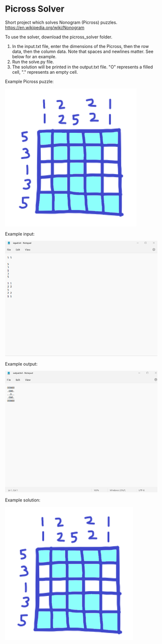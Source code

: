 # Picross Solver
Short project which solves Nonogram (Picross) puzzles. 
https://en.wikipedia.org/wiki/Nonogram

To use the solver, download the picross_solver folder.

1) In the input.txt file, enter the dimensions of the Picross, then the row data, then the column data. Note that spaces and newlines matter. See below for an example.
2) Run the solve.py file.
3) The solution will be printed in the output.txt file. "O" represents a filled cell, "." represents an empty cell.

Example Picross puzzle:

![alt text](https://github.com/Jannik6928/picross-solver/blob/main/screenshots/example%20picross.png?raw=true)

Example input:

![alt text](https://github.com/Jannik6928/picross-solver/blob/main/screenshots/example%20input.png?raw=true)

Example output:

![alt text](https://github.com/Jannik6928/picross-solver/blob/main/screenshots/example%20output.png?raw=true)

Example solution:

![alt text](https://github.com/Jannik6928/picross-solver/blob/main/screenshots/example%20solution.png?raw=true)

